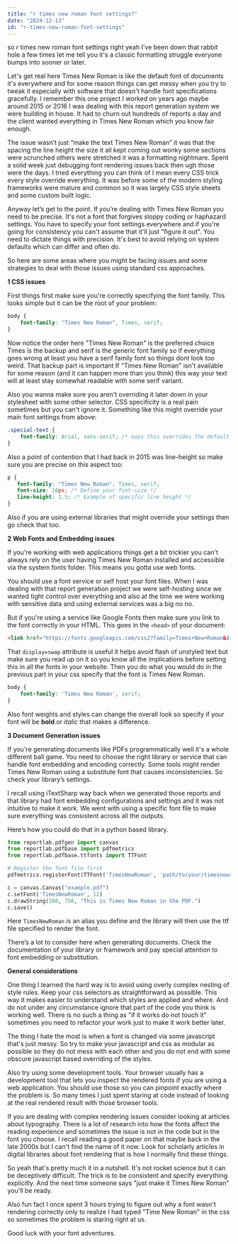 ```yaml
---
title: "r times new roman font settings?"
date: "2024-12-13"
id: "r-times-new-roman-font-settings"
---
```


 so r times new roman font settings right yeah I've been down that rabbit hole a few times let me tell you it's a classic formatting struggle everyone bumps into sooner or later.

Let's get real here Times New Roman is like the default font of documents it's everywhere and for some reason things can get messy when you try to tweak it especially with software that doesn't handle font specifications gracefully. I remember this one project I worked on years ago maybe around 2015 or 2016 I was dealing with this report generation system we were building in house. It had to churn out hundreds of reports a day and the client wanted everything in Times New Roman which you know fair enough.

The issue wasn’t just “make the text Times New Roman” it was that the spacing the line height the size it all kept coming out wonky some sections were scrunched others were stretched it was a formatting nightmare. Spent a solid week just debugging font rendering issues back then ugh those were the days. I tried everything you can think of I mean every CSS trick every style override everything. It was before some of the modern styling frameworks were mature and common so it was largely CSS style sheets and some custom built logic.

Anyway let’s get to the point. If you’re dealing with Times New Roman you need to be precise. It's not a font that forgives sloppy coding or haphazard settings. You have to specify your font settings everywhere and if you're going for consistency you can't assume that it'll just "figure it out". You need to dictate things with precision. It's best to avoid relying on system defaults which can differ and often do.

So here are some areas where you might be facing issues and some strategies to deal with those issues using standard css approaches.

**1 CSS issues**

First things first make sure you're correctly specifying the font family. This looks simple but it can be the root of your problem:

```css
body {
    font-family: "Times New Roman", Times, serif;
}
```

Now notice the order here "Times New Roman" is the preferred choice Times is the backup and serif is the generic font family so if everything goes wrong at least you have a serif family font so things dont look too weird.
That backup part is important If "Times New Roman" isn't available for some reason (and it can happen more than you think) this way your text will at least stay somewhat readable with some serif variant.

Also you wanna make sure you aren't overriding it later down in your stylesheet with some other selector. CSS specificity is a real pain sometimes but you can't ignore it. Something like this might override your main font settings from above:

```css
.special-text {
    font-family: Arial, sans-serif; /* oops this overrides the default setting */
}
```

Also a point of contention that I had back in 2015 was line-height so make sure you are precise on this aspect too:

```css
p {
   font-family: "Times New Roman", Times, serif;
   font-size: 16px; /* Define your font-size */
   line-height: 1.5; /* Example of specific line height */
}
```

Also if you are using external libraries that might override your settings then go check that too.

**2 Web Fonts and Embedding issues**

If you're working with web applications things get a bit trickier you can't always rely on the user having Times New Roman installed and accessible via the system fonts folder. This means you gotta use web fonts.

You should use a font service or self host your font files. When I was dealing with that report generation project we were self-hosting since we wanted tight control over everything and also at the time we were working with sensitive data and using external services was a big no no.

But if you're using a service like Google Fonts then make sure you link to the font correctly in your HTML. This goes in the `<head>` of your document:

```html
<link href="https://fonts.googleapis.com/css2?family=Times+New+Roman&display=swap" rel="stylesheet">
```

That `display=swap` attribute is useful it helps avoid flash of unstyled text but make sure you read up on it so you know all the implications before setting this in all the fonts in your website. Then you do what you would do in the previous part in your css specify that the font is Times New Roman.

```css
body {
    font-family: 'Times New Roman', serif;
}
```

Also font weights and styles can change the overall look so specify if your font will be **bold** or *italic* that makes a difference.

**3 Document Generation issues**

If you're generating documents like PDFs programmatically well it's a whole different ball game. You need to choose the right library or service that can handle font embedding and encoding correctly. Some tools might render Times New Roman using a substitute font that causes inconsistencies. So check your library’s settings.

I recall using iTextSharp way back when we generated those reports and that library had font embedding configurations and settings and it was not intuitive to make it work. We went with using a specific font file to make sure everything was consistent across all the outputs.

Here’s how you could do that in a python based library.

```python
from reportlab.pdfgen import canvas
from reportlab.pdfbase import pdfmetrics
from reportlab.pdfbase.ttfonts import TTFont

# Register the font file first
pdfmetrics.registerFont(TTFont('TimesNewRoman', 'path/to/your/timesnewroman.ttf'))

c = canvas.Canvas("example.pdf")
c.setFont('TimesNewRoman', 12)
c.drawString(100, 750, "This is Times New Roman in the PDF.")
c.save()
```

Here `TimesNewRoman` is an alias you define and the library will then use the ttf file specified to render the font.

There’s a lot to consider here when generating documents. Check the documentation of your library or framework and pay special attention to font embedding or substitution.

**General considerations**

One thing I learned the hard way is to avoid using overly complex nesting of style rules. Keep your css selectors as straightforward as possible. This way it makes easier to understand which styles are applied and where. And do not under any circumstance ignore that part of the code you think is working well. There is no such a thing as "if it works do not touch it" sometimes you need to refactor your work just to make it work better later.

The thing I hate the most is when a font is changed via some javascript that's just messy. So try to make your javascript and css as modular as possible so they do not mess with each other and you do not end with some obscure javascript based overriding of the styles.

Also try using some development tools. Your browser usually has a development tool that lets you inspect the rendered fonts if you are using a web application. You should use those so you can pinpoint exactly where the problem is. So many times I just spent staring at code instead of looking at the real rendered result with those browser tools.

If you are dealing with complex rendering issues consider looking at articles about typography. There is a lot of research into how the fonts affect the reading experience and sometimes the issue is not in the code but in the font you choose. I recall reading a good paper on that maybe back in the late 2000s but I can't find the name of it now. Look for scholarly articles in digital libraries about font rendering that is how I normally find these things.

So yeah that's pretty much it in a nutshell. It's not rocket science but it can be deceptively difficult. The trick is to be consistent and specify everything explicitly. And the next time someone says "just make it Times New Roman" you'll be ready.

Also fun fact I once spent 3 hours trying to figure out why a font wasn't rendering correctly only to realize I had typed "Time New Roman" in the css so sometimes the problem is staring right at us.

Good luck with your font adventures.
